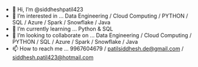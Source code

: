 - 👋 Hi, I’m @siddheshpatil423
- 👀 I’m interested in ... Data Engineering / Cloud Computing / PYTHON / SQL / Azure / Spark / Snowflake / Java
- 🌱 I’m currently learning ... Python & SQL
- 💞️ I’m looking to collaborate on ... Data Engineering / Cloud Computing / PYTHON / SQL / Azure / Spark / Snowflake / Java
- 📫 How to reach me ... 9967604679 / patilsiddhesh.de@gmail.com / siddhesh.patil423@hotmail.com

<!---
siddheshpatil423/siddheshpatil423 is a ✨ special ✨ repository because its `README.md` (this file) appears on your GitHub profile.
You can click the Preview link to take a look at your changes.
--->

